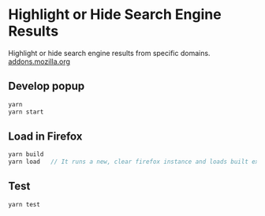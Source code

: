 # Highlight or Hide Search Engine Results
Highlight or hide search engine results from specific domains.
[addons.mozilla.org](https://addons.mozilla.org/pl/firefox/addon/hide-unwanted-search-engine-results/)

## Develop popup
```js
yarn
yarn start
```

## Load in Firefox
```js
yarn build
yarn load   // It runs a new, clear firefox instance and loads built extension
```

## Test
```js
yarn test
```
